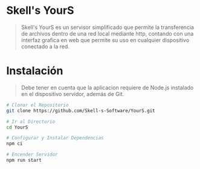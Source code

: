 # Skell's YourS

> Skell's YourS es un servisor simplificado que permite la transferencia de archivos dentro de una red local mediante http, contando con una interfaz grafica en web que permite su uso en cualquier dispositivo conectado a la red.

# Instalación
> Debe tener en cuenta que la aplicacion requiere de Node.js instalado en el dispositivo servidor, además de Git.

```bash
# Clonar el Repositorio
git clone https://github.com/Skell-s-Software/YourS.git

# Ir al Directorio
cd YourS

# Configurar y Instalar Dependencias
npm ci

# Encender Servidor
npm run start
```
